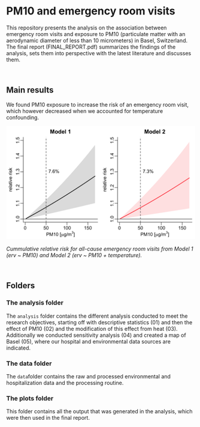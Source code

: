 # PM10 and emergency room visits


This repository presents the analysis on the association between emergency room visits and exposure to PM10 (particulate matter with an aerodynamic diameter of less than 10 micrometers) in Basel, Switzerland. The final report (FINAL_REPORT.pdf) summarizes the findings of the analysis, sets them into perspective with the latest literature and discusses them. 

<br> 

## Main results

We found PM10 exposure to increase the risk of an emergency room visit, which however decreased when we accounted for temperature confounding.

<p align="center">
  <img src="plots/model1_model2_all.png" alt="Figure 1" width="600"/>
</p>

*Cummulative relative risk for all-cause emergency room visits from Model 1 (erv ~ PM10) and Model 2 (erv ~ PM10 + temperature).*


<br>

## Folders

### The analysis folder

The `analysis` folder contains the different analysis conducted to meet the research objectives, starting off with descriptive statistics (01) and then the effect of PM10 (02) and the modification of this effect from heat (03). Additionally we conducted sensitivity analysis (04) and created a map of Basel (05), where our hospital and environmental data sources are indicated. 

### The data folder

The `data`folder contains the raw and processed environmental and hospitalization data and the processing routine. 


### The plots folder

This folder contains all the output that was generated in the analysis, which were then used in the final report. 
